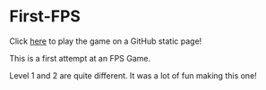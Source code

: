 # First-FPS
Click [here](https://jt5519.github.io/First-FPS/index.html) to play the game on a GitHub static page!

This is a first attempt at an FPS Game. 

Level 1 and 2 are quite different. It was a lot of fun making this one!


